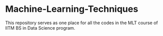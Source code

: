 # Machine-Learning-Techniques
This repository serves as one place for all the codes in the MLT course of IITM BS in Data Science program.
